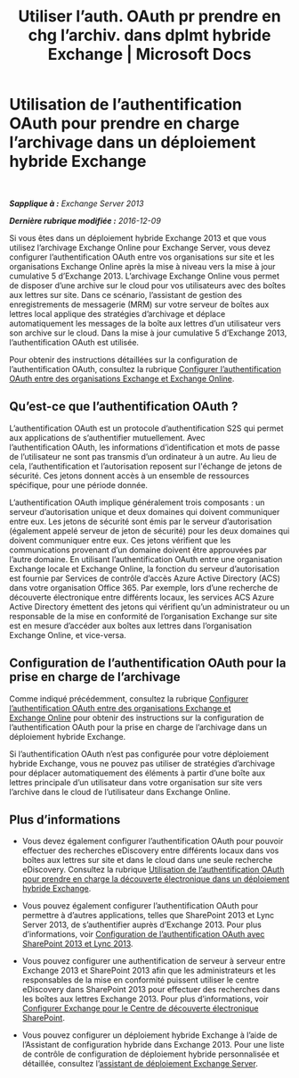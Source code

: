 ﻿---
title: 'Utiliser l’auth. OAuth pr prendre en chg l’archiv. dans dplmt hybride Exchange | Microsoft Docs'
TOCTitle: Utilisation de l’authentification OAuth pour prendre en charge l’archivage dans un déploiement hybride Exchange
ms:assetid: deb882b1-1ae2-40f3-a71c-423fafe3d66a
ms:mtpsurl: https://technet.microsoft.com/fr-fr/library/Dn689104(v=EXCHG.150)
ms:contentKeyID: 62247325
ms.date: 04/24/2018
mtps_version: v=EXCHG.150
ms.translationtype: HT
---

# Utilisation de l’authentification OAuth pour prendre en charge l’archivage dans un déploiement hybride Exchange

 

_**Sapplique à :** Exchange Server 2013_

_**Dernière rubrique modifiée :** 2016-12-09_

Si vous êtes dans un déploiement hybride Exchange 2013 et que vous utilisez l’archivage Exchange Online pour Exchange Server, vous devez configurer l’authentification OAuth entre vos organisations sur site et les organisations Exchange Online après la mise à niveau vers la mise à jour cumulative 5 d’Exchange 2013. L’archivage Exchange Online vous permet de disposer d’une archive sur le cloud pour vos utilisateurs avec des boîtes aux lettres sur site. Dans ce scénario, l’assistant de gestion des enregistrements de messagerie (MRM) sur votre serveur de boîtes aux lettres local applique des stratégies d’archivage et déplace automatiquement les messages de la boîte aux lettres d’un utilisateur vers son archive sur le cloud. Dans la mise à jour cumulative 5 d’Exchange 2013, l’authentification OAuth est utilisée.

Pour obtenir des instructions détaillées sur la configuration de l’authentification OAuth, consultez la rubrique [Configurer l’authentification OAuth entre des organisations Exchange et Exchange Online](configure-oauth-authentication-between-exchange-and-exchange-online-organizations-exchange-2013-help.md).

## Qu’est-ce que l’authentification OAuth ?

L’authentification OAuth est un protocole d’authentification S2S qui permet aux applications de s’authentifier mutuellement. Avec l’authentification OAuth, les informations d’identification et mots de passe de l’utilisateur ne sont pas transmis d’un ordinateur à un autre. Au lieu de cela, l’authentification et l’autorisation reposent sur l'échange de jetons de sécurité. Ces jetons donnent accès à un ensemble de ressources spécifique, pour une période donnée.

L’authentification OAuth implique généralement trois composants : un serveur d’autorisation unique et deux domaines qui doivent communiquer entre eux. Les jetons de sécurité sont émis par le serveur d’autorisation (également appelé serveur de jeton de sécurité) pour les deux domaines qui doivent communiquer entre eux. Ces jetons vérifient que les communications provenant d’un domaine doivent être approuvées par l’autre domaine. En utilisant l’authentification OAuth entre une organisation Exchange locale et Exchange Online, la fonction du serveur d’autorisation est fournie par Services de contrôle d’accès Azure Active Directory (ACS) dans votre organisation Office 365. Par exemple, lors d’une recherche de découverte électronique entre différents locaux, les services ACS Azure Active Directory émettent des jetons qui vérifient qu’un administrateur ou un responsable de la mise en conformité de l’organisation Exchange sur site est en mesure d’accéder aux boîtes aux lettres dans l’organisation Exchange Online, et vice-versa.

## Configuration de l’authentification OAuth pour la prise en charge de l’archivage

Comme indiqué précédemment, consultez la rubrique [Configurer l’authentification OAuth entre des organisations Exchange et Exchange Online](configure-oauth-authentication-between-exchange-and-exchange-online-organizations-exchange-2013-help.md) pour obtenir des instructions sur la configuration de l’authentification OAuth pour la prise en charge de l’archivage dans un déploiement hybride Exchange.

Si l’authentification OAuth n’est pas configurée pour votre déploiement hybride Exchange, vous ne pouvez pas utiliser de stratégies d’archivage pour déplacer automatiquement des éléments à partir d’une boîte aux lettres principale d’un utilisateur dans votre organisation sur site vers l’archive dans le cloud de l’utilisateur dans Exchange Online.

## Plus d’informations

  - Vous devez également configurer l’authentification OAuth pour pouvoir effectuer des recherches eDiscovery entre différents locaux dans vos boîtes aux lettres sur site et dans le cloud dans une seule recherche eDiscovery. Consultez la rubrique [Utilisation de l’authentification OAuth pour prendre en charge la découverte électronique dans un déploiement hybride Exchange](using-oauth-authentication-to-support-ediscovery-in-an-exchange-hybrid-deployment-exchange-2013-help.md).

  - Vous pouvez également configurer l’authentification OAuth pour permettre à d’autres applications, telles que SharePoint 2013 et Lync Server 2013, de s’authentifier auprès d’Exchange 2013. Pour plus d’informations, voir [Configuration de l’authentification OAuth avec SharePoint 2013 et Lync 2013](configure-oauth-authentication-with-sharepoint-2013-and-lync-2013-exchange-2013-help.md).

  - Vous pouvez configurer une authentification de serveur à serveur entre Exchange 2013 et SharePoint 2013 afin que les administrateurs et les responsables de la mise en conformité puissent utiliser le centre eDiscovery dans SharePoint 2013 pour effectuer des recherches dans les boîtes aux lettres Exchange 2013. Pour plus d’informations, voir [Configurer Exchange pour le Centre de découverte électronique SharePoint](configure-exchange-for-sharepoint-ediscovery-center-exchange-2013-help.md).

  - Vous pouvez configurer un déploiement hybride Exchange à l’aide de l’Assistant de configuration hybride dans Exchange 2013. Pour une liste de contrôle de configuration de déploiement hybride personnalisée et détaillée, consultez l’[assistant de déploiement Exchange Server](https://go.microsoft.com/fwlink/p/?linkid=277105).

